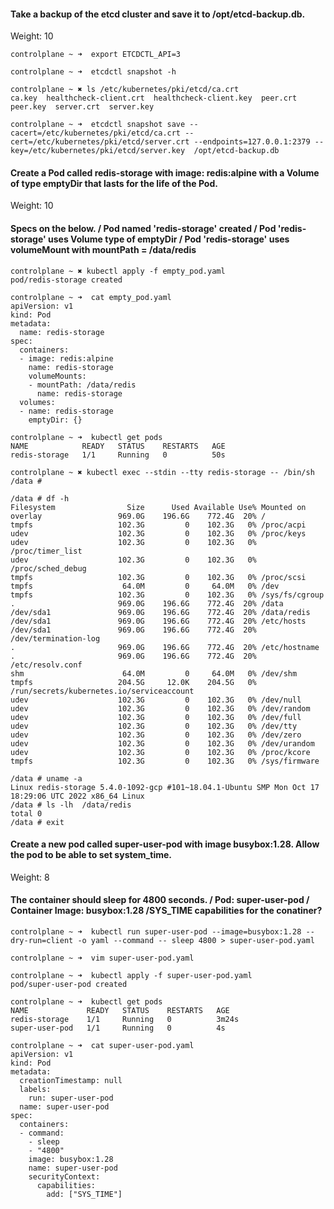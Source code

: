 

#### Take a backup of the etcd cluster and save it to /opt/etcd-backup.db.

Weight: 10

```
controlplane ~ ➜  export ETCDCTL_API=3

controlplane ~ ➜  etcdctl snapshot -h

controlplane ~ ✖ ls /etc/kubernetes/pki/etcd/ca.crt  
ca.key  healthcheck-client.crt  healthcheck-client.key  peer.crt  peer.key  server.crt  server.key

controlplane ~ ➜  etcdctl snapshot save --cacert=/etc/kubernetes/pki/etcd/ca.crt --cert=/etc/kubernetes/pki/etcd/server.crt --endpoints=127.0.0.1:2379 --key=/etc/kubernetes/pki/etcd/server.key  /opt/etcd-backup.db

``` 


#### Create a Pod called redis-storage with image: redis:alpine with a Volume of type emptyDir that lasts for the life of the Pod.

Weight: 10

#### Specs on the below. /  Pod named 'redis-storage' created /   Pod 'redis-storage' uses Volume type of emptyDir / Pod 'redis-storage' uses volumeMount with mountPath = /data/redis

``` 
controlplane ~ ✖ kubectl apply -f empty_pod.yaml 
pod/redis-storage created

controlplane ~ ➜  cat empty_pod.yaml 
apiVersion: v1
kind: Pod
metadata:
  name: redis-storage
spec:
  containers:
  - image: redis:alpine
    name: redis-storage
    volumeMounts:
    - mountPath: /data/redis
      name: redis-storage
  volumes:
  - name: redis-storage
    emptyDir: {}

controlplane ~ ➜  kubectl get pods
NAME            READY   STATUS    RESTARTS   AGE
redis-storage   1/1     Running   0          50s

controlplane ~ ✖ kubectl exec --stdin --tty redis-storage -- /bin/sh
/data # 

/data # df -h 
Filesystem                Size      Used Available Use% Mounted on
overlay                 969.0G    196.6G    772.4G  20% /
tmpfs                   102.3G         0    102.3G   0% /proc/acpi
udev                    102.3G         0    102.3G   0% /proc/keys
udev                    102.3G         0    102.3G   0% /proc/timer_list
udev                    102.3G         0    102.3G   0% /proc/sched_debug
tmpfs                   102.3G         0    102.3G   0% /proc/scsi
tmpfs                    64.0M         0     64.0M   0% /dev
tmpfs                   102.3G         0    102.3G   0% /sys/fs/cgroup
.                       969.0G    196.6G    772.4G  20% /data
/dev/sda1               969.0G    196.6G    772.4G  20% /data/redis
/dev/sda1               969.0G    196.6G    772.4G  20% /etc/hosts
/dev/sda1               969.0G    196.6G    772.4G  20% /dev/termination-log
.                       969.0G    196.6G    772.4G  20% /etc/hostname
.                       969.0G    196.6G    772.4G  20% /etc/resolv.conf
shm                      64.0M         0     64.0M   0% /dev/shm
tmpfs                   204.5G     12.0K    204.5G   0% /run/secrets/kubernetes.io/serviceaccount
udev                    102.3G         0    102.3G   0% /dev/null
udev                    102.3G         0    102.3G   0% /dev/random
udev                    102.3G         0    102.3G   0% /dev/full
udev                    102.3G         0    102.3G   0% /dev/tty
udev                    102.3G         0    102.3G   0% /dev/zero
udev                    102.3G         0    102.3G   0% /dev/urandom
udev                    102.3G         0    102.3G   0% /proc/kcore
tmpfs                   102.3G         0    102.3G   0% /sys/firmware

/data # uname -a
Linux redis-storage 5.4.0-1092-gcp #101~18.04.1-Ubuntu SMP Mon Oct 17 18:29:06 UTC 2022 x86_64 Linux
/data # ls -lh  /data/redis
total 0      
/data # exit
```

#### Create a new pod called super-user-pod with image busybox:1.28. Allow the pod to be able to set system_time.
Weight: 8
#### The container should sleep for 4800 seconds. / Pod: super-user-pod /  Container Image: busybox:1.28 /SYS_TIME capabilities for the conatiner?

```
controlplane ~ ➜  kubectl run super-user-pod --image=busybox:1.28 --dry-run=client -o yaml --command -- sleep 4800 > super-user-pod.yaml

controlplane ~ ➜  vim super-user-pod.yaml 

controlplane ~ ➜  kubectl apply -f super-user-pod.yaml 
pod/super-user-pod created

controlplane ~ ➜  kubectl get pods
NAME             READY   STATUS    RESTARTS   AGE
redis-storage    1/1     Running   0          3m24s
super-user-pod   1/1     Running   0          4s

controlplane ~ ➜  cat super-user-pod.yaml 
apiVersion: v1
kind: Pod
metadata:
  creationTimestamp: null
  labels:
    run: super-user-pod
  name: super-user-pod
spec:
  containers:
  - command:
    - sleep
    - "4800"
    image: busybox:1.28
    name: super-user-pod
    securityContext:
      capabilities:
        add: ["SYS_TIME"]
```
